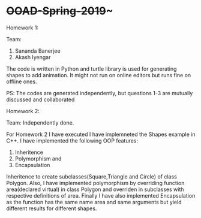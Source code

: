 # ~~~~~~~~OOAD-Spring-2019~~~~~~~~~



Homework 1:

Team:

1. Sananda Banerjee
2. Akash Iyengar

The code is written in Python and turtle library is used for generating shapes to add animation. It might not run on online editors but runs fine on offline ones. 

PS: The codes are generated independently, but questions 1-3 are mutually discussed and collaborated

Homework 2:

Team: Independently done. 

For Homework 2 I have executed I have implemneted the Shapes example in C++. I have implemented the following OOP features:
1. Inheritence
2. Polymorphism and
3. Encapsulation

Inheritence to create subclasses(Square,Triangle and Circle) of class Polygon. Also, I have implemented polymorphism by overriding function area(declared virtual) in class Polygon and overriden in subclasses with respective definitions of area. Finally I have also implemented Encapsulation as the function has the same name area and same arguments but yield different results for different shapes. 
